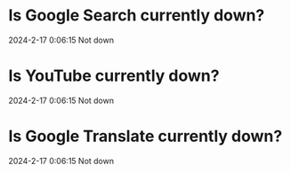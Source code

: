 # Is Google Search currently down?

2024-2-17 0:06:15 Not down

# Is YouTube currently down?

2024-2-17 0:06:15 Not down

# Is Google Translate currently down?

2024-2-17 0:06:15 Not down

